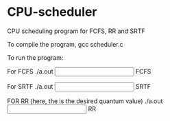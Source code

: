 # CPU-scheduler
CPU scheduling program for FCFS, RR and SRTF

To compile the program, 
	gcc scheduler.c
	
To run the program:

For FCFS
	./a.out <input> FCFS
	
For SRTF
	./a.out <input> SRTF
	
FOR RR (here, the <quantum> is the desired quantum value)
	./a.out <input> RR <quantum>
